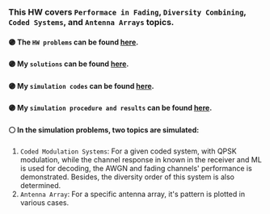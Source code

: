 ### This HW covers ```Performace in Fading```, ```Diversity Combining```, ```Coded Systems```, and ```Antenna Arrays``` topics.

#### :purple_circle: **The `HW problems` can be found [here](https://github.com/fnoorzad/Wireless-Communications-Systems/blob/f5628c62d7aad99e85ce90b35cce187ed3cb16b2/HW/3/HW%20Problems.pdf).**
#### :purple_circle: **My `solutions` can be found [here](https://github.com/fnoorzad/Wireless-Communications-Systems/blob/f5628c62d7aad99e85ce90b35cce187ed3cb16b2/HW/3/My%20Solutions.pdf).**
#### :purple_circle: **My `simulation codes` can be found [here](https://github.com/fnoorzad/Wireless-Communications-Systems/blob/f5628c62d7aad99e85ce90b35cce187ed3cb16b2/HW/3/Codes).**
#### :purple_circle: **My `simulation procedure and results` can be found [here](https://github.com/fnoorzad/Wireless-Communications-Systems/blob/f5628c62d7aad99e85ce90b35cce187ed3cb16b2/HW/3/Simulation%20Report.pdf).**

#### :white_circle: In the simulation problems, two topics are simulated: 
1. `Coded Modulation Systems`: For a given coded system, with QPSK modulation, while the channel response in known in the receiver and ML is used for decoding, the AWGN and fading channels' performance is demonstrated. Besides, the diversity order of this system is also determined. 
2. `Antenna Array`: For a specific antenna array, it's pattern is plotted in various cases.  


